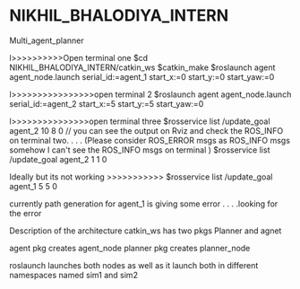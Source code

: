 # NIKHIL_BHALODIYA_INTERN
Multi_agent_planner



l>>>>>>>>>>Open terminal one
$cd NIKHIL_BHALODIYA_INTERN/catkin_ws
$catkin_make
$roslaunch agent agent_node.launch serial_id:=agent_1 start_x:=0 start_y:=0 start_yaw:=0

l>>>>>>>>>>>>>>>>open terminal 2
$roslaunch agent agent_node.launch serial_id:=agent_2 start_x:=5 start_y:=5 start_yaw:=0

l>>>>>>>>>>>>>>>open terminal three
$rosservice list /update_goal agent_2 10 8 0
// you can see the output on Rviz and check the ROS_INFO on terminal two. . . .
(Please consider ROS_ERROR msgs as ROS_INFO msgs somehow I can't see the ROS_INFO msgs on terminal )
$rosservice list /update_goal agent_2 1 1 0 

Ideally but its not working >>>>>>>>>>> $rosservice list /update_goal agent_1 5 5 0 

currently path generation for agent_1 is giving some error . . . .looking for the error




Description of the architecture
catkin_ws has two pkgs
Planner and agnet 

agent pkg creates agent_node
planner pkg creates planner_node

roslaunch launches both nodes as well as it launch both in different namespaces named sim1 and sim2



